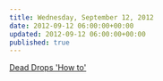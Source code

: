 ```yaml
---
title: Wednesday, September 12, 2012
date: 2012-09-12 06:00:00+00:00
updated: 2012-09-12 06:00:00+00:00
published: true
---
```


[Dead Drops 'How to'](/dead-drops-how-to/)

